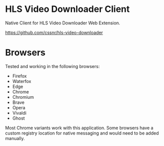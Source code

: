 # HLS Video Downloader Client

Native Client for HLS Video Downloader Web Extension.

https://github.com/cssnr/hls-video-downloader

# Browsers

Tested and working in the following browsers:

-   Firefox
-   Waterfox
-   Edge
-   Chrome
-   Chromium
-   Brave
-   Opera
-   Vivaldi
-   Ghost

Most Chrome variants work with this application. Some browsers have a custom registry location for native messaging and would need to be added manually.
